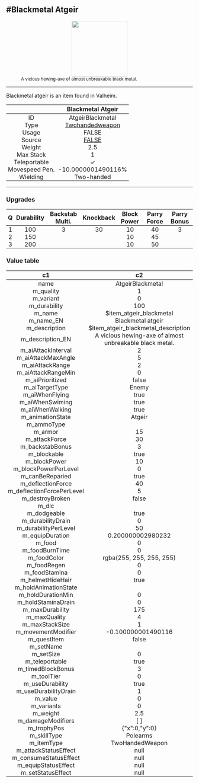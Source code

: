 <meta property="og:title" content="Blackmetal Atgeir - MoreValheim" /><meta property="og:type" content="website" /><meta property="og:image" content="/assets/blackmetal_atgeir.png" /><meta property="og:description" content="Blackmetal Atgeir is an item found in Valheim." /><meta name="theme-color" content="#546D78"><meta name="twitter:card" content="summary_large_image">
#Blackmetal Atgeir
-------------
<style>img {width:20px;}.tb {width:150px;display: block;margin-left: auto;margin-right: auto;}</style>

<style>.md-typeset table:not([class]) th:not([align]) {min-width:unset!important;}</style>
<style>td{padding:0em 0.3em!important;text-align:center!important;border-left:.05rem solid var(--md-default-fg-color--lightest)}</style>

<style>th{padding:0.1em 0.3em!important;text-align:center!important;font-weight:bold}</style>

<style>pre{text-align:right!important}</style>
<style>table tr td:first-child {border-left: 0;};</style>

<figure><img src="/assets/blackmetal_atgeir.png" class="tb" /><figcaption><small>A vicious hewing-axe of almost unbreakable black metal.</small></figcaption></figure>

-------------

Blackmetal atgeir is an item found in Valheim.

|        | Blackmetal Atgeir              |
| ----------- | ------------------------------------ |
| ID |AtgeirBlackmetal
| Type | [Twohandedweapon](../../types/twohandedweapon)
| Usage | FALSE<br>
| Source | [FALSE](../../items/false)
| Weight | 2.5 |
| Max Stack | 1 |
| Teleportable | ✓
| Movespeed Pen. | -10.0000001490116%
| Wielding | Two-handed


-------------

### Upgrades
| Q | Durability | Backstab Multi. | Knockback | Block Power | Parry Force | Parry Bonus
| - | - | - | - | - | - | - 
1 | 100 | 3 | 30 | 10 | 40 | 3 | 
 | 2 | 150 |  |  | 10 | 45 |  | 
 | 3 | 200 |  |  | 10 | 50 |  | 


### Value table
|c1|c2|
|----|----|
|name|AtgeirBlackmetal|
|m_quality|1|
|m_variant|0|
|m_durability|100|
|m_name|$item_atgeir_blackmetal|
|m_name_EN|Blackmetal atgeir|
|m_description|$item_atgeir_blackmetal_description|
|m_description_EN|A vicious hewing-axe of almost unbreakable black metal.|
|m_aiAttackInterval|2|
|m_aiAttackMaxAngle|5|
|m_aiAttackRange|2|
|m_aiAttackRangeMin|0|
|m_aiPrioritized|false|
|m_aiTargetType|Enemy|
|m_aiWhenFlying|true|
|m_aiWhenSwiming|true|
|m_aiWhenWalking|true|
|m_animationState|Atgeir|
|m_ammoType||
|m_armor|15|
|m_attackForce|30|
|m_backstabBonus|3|
|m_blockable|true|
|m_blockPower|10|
|m_blockPowerPerLevel|0|
|m_canBeReparied|true|
|m_deflectionForce|40|
|m_deflectionForcePerLevel|5|
|m_destroyBroken|false|
|m_dlc||
|m_dodgeable|true|
|m_durabilityDrain|0|
|m_durabilityPerLevel|50|
|m_equipDuration|0.200000002980232|
|m_food|0|
|m_foodBurnTime|0|
|m_foodColor|rgba(255, 255, 255, 255)|
|m_foodRegen|0|
|m_foodStamina|0|
|m_helmetHideHair|true|
|m_holdAnimationState||
|m_holdDurationMin|0|
|m_holdStaminaDrain|0|
|m_maxDurability|175|
|m_maxQuality|4|
|m_maxStackSize|1|
|m_movementModifier|-0.100000001490116|
|m_questItem|false|
|m_setName||
|m_setSize|0|
|m_teleportable|true|
|m_timedBlockBonus|3|
|m_toolTier|0|
|m_useDurability|true|
|m_useDurabilityDrain|1|
|m_value|0|
|m_variants|0|
|m_weight|2.5|
|m_damageModifiers|[  ]|
|m_trophyPos|{"x":0,"y":0}|
|m_skillType|Polearms|
|m_itemType|TwoHandedWeapon|
|m_attackStatusEffect|null|
|m_consumeStatusEffect|null|
|m_equipStatusEffect|null|
|m_setStatusEffect|null|
